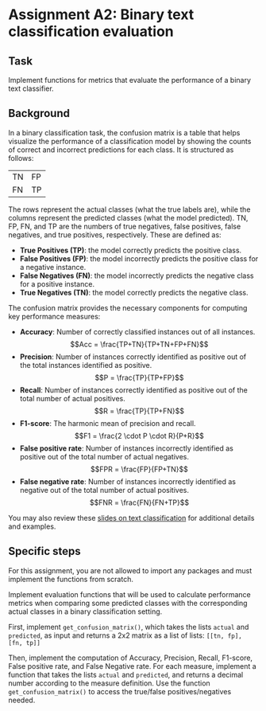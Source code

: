 # Assignment A2: Binary text classification evaluation

## Task

Implement functions for metrics that evaluate the performance of a binary text classifier.

## Background

In a binary classification task, the confusion matrix is a table that helps visualize the performance of a classification model by showing the counts of correct and incorrect predictions for each class. It is structured as follows:

<center>

|||
|--|--|
| TN | FP |
| FN | TP |

</center>

The rows represent the actual classes (what the true labels are), while the columns represent the predicted classes (what the model predicted).
TN, FP, FN, and TP are the numbers of true negatives, false positives, false negatives, and true positives, respectively.
These are defined as:

  * **True Positives (TP)**: the model correctly predicts the positive class.
  * **False Positives (FP)**: the model incorrectly predicts the positive class for a negative instance.
  * **False Negatives (FN)**: the model incorrectly predicts the negative class for a positive instance.
  * **True Negatives (TN)**: the model correctly predicts the negative class.

The confusion matrix provides the necessary components for computing key performance measures:

  * **Accuracy**: Number of correctly classified instances out of all instances.
    $$Acc = \frac{TP+TN}{TP+TN+FP+FN}$$
  * **Precision**: Number of instances correctly identified as positive out of the total instances identified as positive.
    $$P = \frac{TP}{TP+FP}$$
  * **Recall**: Number of instances correctly identified as positive out of the total number of actual positives.
    $$R = \frac{TP}{TP+FN}$$
  * **F1-score**: The harmonic mean of precision and recall.
    $$F1 = \frac{2 \cdot P \cdot R}{P+R}$$
  * **False positive rate**: Number of instances incorrectly identified as positive out of the total number of actual negatives.
    $$FPR = \frac{FP}{FP+TN}$$
  * **False negative rate**: Number of instances incorrectly identified as negative out of the total number of actual positives.
    $$FNR = \frac{FN}{FN+TP}$$

You may also review these [slides on text classification](https://stavanger.instructure.com/files/1759439/download?download_frd=1) for additional details and examples.

## Specific steps

For this assignment, you are not allowed to import any packages and must implement the functions from scratch.

Implement evaluation functions that will be used to calculate performance metrics when comparing some predicted classes with the corresponding actual classes in a binary classification setting.

First, implement `get_confusion_matrix()`, which takes the lists `actual` and `predicted`, as input and returns a 2x2 matrix as a list of lists:
`[[tn, fp], [fn, tp]]`

Then, implement the computation of Accuracy, Precision, Recall, F1-score, False positive rate, and False Negative rate. For each measure, implement a function that takes the lists `actual` and `predicted`, and returns a decimal number according to the measure definition. Use the function `get_confusion_matrix()` to access the true/false positives/negatives needed.
